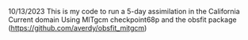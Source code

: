 10/13/2023
This is my code to run a 5-day assimilation in the California Current domain
Using MITgcm checkpoint68p
and the obsfit package (https://github.com/averdy/obsfit_mitgcm)
